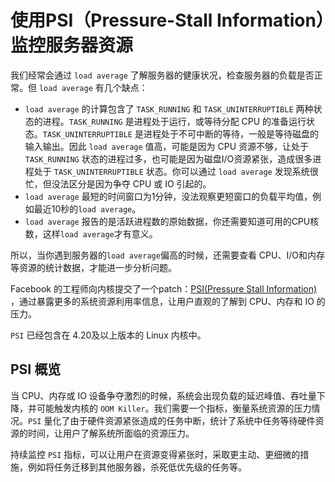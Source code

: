 # 使用PSI（Pressure-Stall Information）监控服务器资源

我们经常会通过 `load average` 了解服务器的健康状况，检查服务器的负载是否正常。但 `load average` 有几个缺点：

- `load average` 的计算包含了 `TASK_RUNNING` 和 `TASK_UNINTERRUPTIBLE` 两种状态的进程。`TASK_RUNNING` 是进程处于运行，或等待分配 CPU 的准备运行状态。`TASK_UNINTERRUPTIBLE` 是进程处于不可中断的等待，一般是等待磁盘的输入输出。因此 `load average` 值高，可能是因为 CPU 资源不够，让处于 `TASK_RUNNING` 状态的进程过多，也可能是因为磁盘I/O资源紧张，造成很多进程处于 `TASK_UNINTERRUPTIBLE` 状态。你可以通过 `load average` 发现系统很忙，但没法区分是因为争夺 CPU 或 IO 引起的。
- `load average` 最短的时间窗口为1分钟，没法观察更短窗口的负载平均值，例如最近10秒的`load average`。
- `load average` 报告的是活跃进程数的原始数据，你还需要知道可用的CPU核数，这样`load average`才有意义。

所以，当你遇到服务器的`load average`偏高的时候，还需要查看 CPU、I/O和内存等资源的统计数据，才能进一步分析问题。

Facebook 的工程师向内核提交了一个patch：[PSI(Pressure Stall Information)](https://lwn.net/ml/cgroups/20180712172942.10094-1-hannes@cmpxchg.org/) ，通过暴露更多的系统资源利用率信息，让用户直观的了解到 CPU、内存和 IO 的压力。

`PSI` 已经包含在 4.20及以上版本的 Linux 内核中。

## PSI 概览

当 CPU、内存或 IO 设备争夺激烈的时候，系统会出现负载的延迟峰值、吞吐量下降，并可能触发内核的 `OOM Killer`。我们需要一个指标，衡量系统资源的压力情况。`PSI` 量化了由于硬件资源紧张造成的任务中断，统计了系统中任务等待硬件资源的时间，让用户了解系统所面临的资源压力。

持续监控 `PSI` 指标，可以让用户在资源变得紧张时，采取更主动、更细微的措施，例如将任务迁移到其他服务器，杀死低优先级的任务等。
